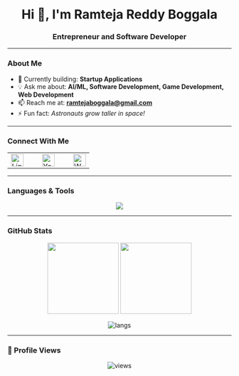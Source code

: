 <!-- Profile Header -->
<h1 align="center">Hi 👋, I'm Ramteja Reddy Boggala</h1>
<h3 align="center">Entrepreneur and Software Developer</h3>


---

### About Me  
- 🔭 Currently building: **Startup Applications**  
- 💡 Ask me about: **AI/ML, Software Development, Game Development, Web Development**  
- 📫 Reach me at: **ramtejaboggala@gmail.com**  
- ⚡ Fun fact: *Astronauts grow taller in space!*  

---

### Connect With Me  
<table>
  <tr>
    <td>
      <a href="https://linkedin.com/in/ramteja-reddy-boggala-2145a1236" target="_blank">
        <img src="https://img.icons8.com/ios-filled/50/linkedin.png" alt="LinkedIn" width="28" />
      </a>
    </td>
    <td width="10"></td> <!-- spacer -->
    <td>
      <a href="https://www.youtube.com/@ramtejaboggala" target="_blank">
        <img src="https://img.icons8.com/ios-filled/50/youtube-play.png" alt="YouTube" width="28" />
      </a>
    </td>
    <td width="10"></td> <!-- spacer -->
    <td>
      <a href="https://ramtejareddy.netlify.app/" target="_blank">
        <img src="https://img.icons8.com/ios-filled/50/domain.png" alt="Website" width="28" />
      </a>
    </td>
  </tr>
</table>


---

### Languages & Tools  
<p align="center">
  <img src="https://skillicons.dev/icons?i=aws,cs,css,express,firebase,flask,git,html,java,js,mongodb,mysql,nodejs,php,postman,python,pytorch,react,tailwind,tensorflow,unity&perline=8" />
</p>

---

### GitHub Stats  
<p align="center">
  <img src="https://github-readme-stats.vercel.app/api?username=ramteja24&show_icons=true&theme=tokyonight" height="160px"/>
  <img src="https://github-readme-streak-stats.herokuapp.com/?user=ramteja24&theme=tokyonight" height="160px"/>
</p>

<p align="center">
  <img src="https://github-readme-stats.vercel.app/api/top-langs?username=ramteja24&show_icons=true&locale=en&layout=compact&theme=tokyonight" alt="langs" />
</p>

---

### 🚀 Profile Views  
<p align="center">
  <img src="https://komarev.com/ghpvc/?username=ramteja24&label=Profile%20Views&color=blueviolet&style=flat" alt="views" />
</p>
